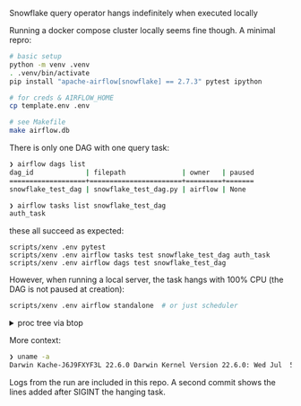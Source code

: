 Snowflake query operator hangs indefinitely when executed locally

Running a docker compose cluster locally seems fine though. A minimal repro:

```sh
# basic setup
python -m venv .venv
. .venv/bin/activate
pip install "apache-airflow[snowflake] == 2.7.3" pytest ipython

# for creds & AIRFLOW_HOME
cp template.env .env

# see Makefile
make airflow.db
```

There is only one DAG with one query task:

```sh
❯ airflow dags list
dag_id             | filepath              | owner   | paused
===================+=======================+=========+=======
snowflake_test_dag | snowflake_test_dag.py | airflow | None

❯ airflow tasks list snowflake_test_dag
auth_task
```

these all succeed as expected:

```
scripts/xenv .env pytest
scripts/xenv .env airflow tasks test snowflake_test_dag auth_task
scripts/xenv .env airflow dags test snowflake_test_dag
```

However, when running a local server, the task hangs with 100% CPU (the DAG is
not paused at creation):

```sh
scripts/xenv .env airflow standalone  # or just scheduler
```

<details>
<summary>proc tree via btop</summary>

    ╭─┐¹cpu┌──┐menu┌┐preset *┌───────────────────────────────┐14:01:28┌───────────────────┐BAT■ 100% ■■■■■■■■■■ ┌┐- 2000ms +┌─╮
    │                                                                                                                         │
    │                                                                                ╭─┐Apple M1 Max┌────────────────────────╮│
    │                                                                              ⢀ │CPU ■■■■■■■■■■■■■■■■■■■■■■■■■■■■■■  48%││
    │                                                                 ⡇⡆⡆⡇⡆⣄⣄⣴⣄⣀⣠⣠⢰⣸⢸│C0  ⣶⣶⣶⣶⣶⣶⣶⣶⣴⣶  72%│C5  ⣀⣀⣀⣀⣀⣀⣀⣀⣠⣠  34%││
    │                                                                ⢸⣷⣷⣧⣷⣿⣿⣿⣿⣿⣿⣿⣿⣿⣿⣿│C1  ⣶⣶⣶⣶⣶⣶⣶⣶⣶⣶  72%│C6  ⣤⣤⣴⣴⣦⣤⣤⣴⣶⣦  54%││
    │                                                                ⣿⣿⣿⣿⣿⣿⣿⣿⣿⣿⣿⣿⣿⣿⣿⣿│C2  ⣶⣶⣶⣶⣶⣶⣶⣶⣴⣴  67%│C7  ⣄⣄⣤⣄⣀⣠⣀⣠⣤⣤  37%││
    │                                                                ⢿⣿⣿⣿⣿⣿⣿⣿⣿⣿⣿⣿⣿⣿⣿⣿│C3  ⣤⣤⣤⣤⣤⣤⣤⣤⣤⣤  52%│C8  ⣀⣀⣠⣀⣀⣀⣀⣀⣠⣀  28%││
    │                                                                ⠘⡟⡟⡏⡟⡿⡿⡿⣿⣿⣿⣿⢿⢿⢿⢿⡿C4  ⣄⣄⣤⣄⣀⣠⣠⣠⣠⣠  40%│C9  ⣀⣀⣀⣀⣀⣀⣀⣀⣠⢀  26%││
    │                                                                 ⠃⠃⠃⠃⠁⠁⠁⠈  ⠈ ⠈⠸⠘⠁⠇                   LAV: 7.77 6.06 4.74││
    │                                                                                  ──────────────────────────────────────╯│
    │ up 5d 00:20                                                                                                             │
    ╰─────────────────────────────────────────────────────────────────────────────────────────────────────────────────────────╯
    ╭─┐⁴proc┌┐f airflow del┌────────────────────────────────────────────────────────┐per-core┌┐reverse┌┐tree┌┐< cpu direct >┌─╮
    │Tree:                                                                              Threads: User:       MemB       Cpu%  │
    │[-]─77168 bash (bash scripts/xenv .env airflow standalone)                                1 myusername  3.2M ⣀⣀⣀⣀⣀  0.0  │
    │ │ [-]─77169 python3.11 (/Users/myusername/Code/airflow_snowflake_test/.venv/bin/pyth)    5 myusername  158M ⣀⣀⣀⢀⢀  0.1  │
    │ │  │ [-]─77171 python3.11 (/Users/myusername/Code/airflow_snowflake_test/.venv/bin/p)    4 myusername  147M ⣀⣀⣀⣀⣀  0.5  │
    │ │  │  │ [-]─77175 python3.11 (gunicorn: master [gunicorn])                               2 myusername   66M ⣀⣀⣀⣀⣀  0.0  │
    │ │  │  │  │  ├─ 77177 python3.11 (gunicorn: worker [gunicorn])                            1 myusername   15M ⣀⣀⣀⣀⣀  0.0  │
    │ │  │  │  │  └─ 77176 python3.11 (gunicorn: worker [gunicorn])                            1 myusername   15M ⣀⣀⣀⣀⣀  0.0  │
    │ │  │  │  └─ 77174 python3.11 (/Users/myusername/Code/airflow_snowflake_test/.venv/bi)    1 myusername   13M ⣀⣀⣀⣀⣀  0.0  │
    │ │  │ [-]─77172 python3.11 (/Users/myusername/Code/airflow_snowflake_test/.venv/bin/p)    1 myusername  126M ⣀⣀⣀⣀⣀  0.0  │
    │ │  │  │ [-]─77173 python3.11 (gunicorn: master [airflow-webserver])                      2 myusername  176M ⣀⣀⣀⢀⢀  1.7  │
    │ │  │  │  │  ├─ 78489 python3.11 ([ready] gunicorn: worker [airflow-webserver])           1 myusername   28M ⣀⣀⣀⣀⣀  0.0  │
    │ │  │  │  │  ├─ 78488 python3.11 ([ready] gunicorn: worker [airflow-webserver])           1 myusername   28M ⣀⣀⣀⣀⣀  0.0  │
    │ │  │  │  │  ├─ 78487 python3.11 ([ready] gunicorn: worker [airflow-webserver])           1 myusername   29M ⣀⣀⣀⣀⣀  0.0  │
    │ │  │  │  │  └─ 78486 python3.11 ([ready] gunicorn: worker [airflow-webserver])           1 myusername   28M ⣀⣀⣀⣀⣀  0.0  │
    │ │  │ [-]─77170 python3.11 (/Users/myusername/Code/airflow_snowflake_test/.venv/bin/p)    2 myusername  149M ⣀⣀⣀⣀⣀  0.0  │
    │ │  │  │ [-]─77195 python3.11 (/Users/myusername/Code/airflow_snowflake_test/.venv/bi)    2 myusername  133M ⣀⣀⣀⣀⡀  0.0  │
    │ │  │  │  │  └─ 77198 python3.11 (airflow task runner: snowflake_test_dag query_task )    1 myusername   96M ⣀⣀⣀⣿⣿  100  │
    │ │  │  │ [-]─77188 python3.11 (gunicorn: master [gunicorn])                               2 myusername   67M ⣀⣀⣀⣀⣀  0.0  │
    │ │  │  │  │  ├─ 77191 python3.11 (gunicorn: worker [gunicorn])                            1 myusername   16M ⣀⣀⣀⣀⣀  0.0  │
    │ │  │  │  │  └─ 77190 python3.11 (gunicorn: worker [gunicorn])                            1 myusername   15M ⣀⣀⣀⣀⣀  0.0  │
    │ │  │  │  ├─ 77189 python3.11 (airflow scheduler -- DagFileProcessorManager)              2 myusername  101M ⣀⣀⣀⣀⣀  0.0  │
    │ │  │  │  └─ 77187 python3.11 (/Users/myusername/Code/airflow_snowflake_test/.venv/bi)    1 myusername   14M ⣀⣀⣀⣀⣀  0.0  │
    │                                                                                                                         │
    ╰┘↑ select ↓└┘info ↵└┘terminate└┘kill└┘signals└────────────────────────────────────────────────────────────────────┘16/21└╯

</details>


More context:

```sh
❯ uname -a
Darwin Kache-J6J9FXYF3L 22.6.0 Darwin Kernel Version 22.6.0: Wed Jul  5 22:22:05 PDT 2023; root:xnu-8796.141.3~6/RELEASE_ARM64_T6000 arm64
```

Logs from the run are included in this repo. A second commit shows the lines added after SIGINT the hanging task.

